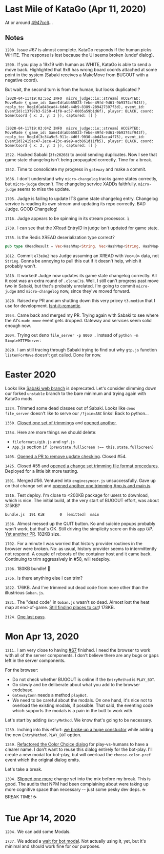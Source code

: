 # Last Mile of KataGo (Apr 11, 2020)

At or around [4947cc6](https://github.com/Terkwood/BUGOUT/commit/4947cc6dc910d88202dad45afc3be94b92f6bece)...

## Notes

`1200.` Issue #67 is almost complete.  KataGo responds if the human picks WHITE.  The response is lost because the UI seems broken (undef dialog).

`1500.` If you play a 19x19 with human as WHITE, KataGo is able to send a move back.  Highlighted that 9x9 has wrong board coords attached at some point in the system (Sabaki receives a MakeMove from BUGOUT with a negative coord).

But wait, the second turn is from the human, but looks duplicated ?

```text
[2020-04-11T19:02:56Z INFO  micro_judge::io::stream] ACCEPTED: MoveMade { game_id: GameId(abb65823-febe-49fd-9d61-9b9374cf943f), reply_to: ReqId(a848cad4-6d46-44b9-8389-289427307f3d), event_id: EventId(c13797b3-5250-41f8-ac57-0005a59b1d6f), player: BLACK, coord: Some(Coord { x: 2, y: 3 }), captured: [] }


[2020-04-11T19:03:04Z INFO  micro_judge::io::stream] ACCEPTED: MoveMade { game_id: GameId(abb65823-febe-49fd-9d61-9b9374cf943f), reply_to: ReqId(3c34a9e5-911c-4d6f-9030-abd43aca4f75), event_id: EventId(2415ac47-2ece-423c-a9e9-acb861d11fb5), player: BLACK, coord: Some(Coord { x: 2, y: 3 }), captured: [] }
```

`1522.` Hacked Sabaki (`3fc20268`) to avoid sending duplicates.  Now I see that game state changelog isn't being propagated correctly.  Time for a break.

`1542.` Time to consolidate my progress in `gateway` and make a commit.

`1636.` I don't understand why `micro-changelog` tracks game states correctly, but `micro-judge` doesn't.  The changelog service XADDs faithfully.  `micro-judge` seems to miss the update.

`1705.` Judge is failing to update ITS game state changelog entry.  Changelog service is reading its own stream and updating its repo correctly.  BAD Judge.  GOOD Changelog!

`1716.` Judge appears to be spinning in its stream processor. :\

`1738.` I can see that the XRead EntryID in judge isn't updated for game state.

`1755.` Is the Redis XREAD deserialization type correct? 

```rs
pub type XReadResult = Vec<HashMap<String, Vec<HashMap<String, HashMap<String, String>>>>>;
```

`1812.` Commit `e73e8e2` has Judge assuming an XREAD with `Vec<u8>` data, not `String`.  Gonna be annoying to pull this out if it doesn't help, which it probably won't.

`1818.`  It worked!  Judge now updates its game state changelog correctly.  All it cost was an extra round of `.clone()`s.  Well, I still can't progress past move two in Sabaki, but that's probably unrelated.  I'm going to commit `micro-judge` and `micro-changelog` now, since they've moved forward.

`1828.` Raised my PR and am shutting down this very pricey `t3.medium` that I use for development. [Isnt-it-romantic](https://github.com/Terkwood/BUGOUT/pull/216).

`1954.` Came back and merged my PR.  Trying again with Sabaki to see where the AI's `made move` event gets dropped.  Gateway and services seem solid enough now.

`2004.` Trying out deno `file_server -p 8000 .` instead of `python -m SimpleHTTPServer`:

`2020.` I am still tracing through Sabaki trying to find out why `gtp.js` function `listenForMove` doesn't get called.  Done for now.

# Easter 2020

Looks like [Sabaki web branch](https://github.com/SabakiHQ/Sabaki/commit/13e35b45aaee11fdf3c0ed400a645a50a9461657) is deprecated.  Let's consider slimming down our forked `unstable` branch to the bare minimum and trying again with KataGo mods.

`1324.` Trimmed some dead classes out of Sabaki.  Looks like `deno file_server` doesn't like to serve our `/?join=ABC` links!  Back to python...

`1350.` [Closed one set of trimmings](https://github.com/Terkwood/Sabaki/pull/53) and [opened another](https://github.com/Terkwood/Sabaki/pull/54).

`1354.` Here are more things we should delete:

- `fileformats/gib.js` and `ngf.js`
- `App.js` section `if (prevState.fullScreen !== this.state.fullScreen)`

`1405.` [Opened a PR to remove update checking](https://github.com/Terkwood/Sabaki/pull/55).  Closed #54.

`1425.` Closed #55 and [opened a change set trimming file format procedures](https://github.com/Terkwood/Sabaki/pull/56).  Deployed for a little bit more testing.

`1501.` Merged #56. Ventured into `enginesyncer.js` unsuccessfully.  Gave up on that change set and [opened another one trimming App.js and main.js](https://github.com/Terkwood/Sabaki/pull/57).

`1516.` Test deploy. I'm close to <200KB package for users to download, which is nice.  The initial build, at the very start of BUGOUT effort, was about 315KB?

```text
bundle.js  191 KiB       0  [emitted]  main
```

`1536.` Almost messed up the QUIT button.  Ko and suicide popups probably won't work, but that's OK.  Still driving the simplicity score on this app _UP_.  [Yet another PR](https://github.com/Terkwood/Sabaki/pull/58). 182KB size.

`1702.` For a minute I was worried that history provider routines in the browser were broken.  No: as usual, history provider seems to intermittently not respond.  A couple of reboots of the container host and it came back.  Continuing to trim aggressively in #58, will redeploy.

`1706.` 180KB bundle! 🌟

`1756.` Is there anything else I can trim?

`1822.` 176KB.  And I've trimmed out dead code from none other than the illustrious `Goban.js`.

`1831.` The "dead code" in `Goban.js` wasn't so dead. Almost lost the heat map at end-of-game.  [Still finding places to cut](https://github.com/Terkwood/Sabaki/pull/59)! 178KB.

`2124.` [One last pass](https://github.com/Terkwood/Sabaki/pull/60).

# Mon Apr 13, 2020

`1211.` I am very close to having [#67](https://github.com/Terkwood/BUGOUT/issues/67) finished.  I need the browser to work with all of the server components.  I don't believe there are any bugs or gaps left in the server components.

For the browser:

- Do not check whether BUGOUT is online if the `EntryMethod` is `PLAY_BOT`.
- Go slowly and be deliberate about what you add to the browser codebase.
- `GatewayConn` needs a method `playBot`.
- We need to be careful about the modals.  On one hand, it's nice not to overload the existing modals, if possible.  That said, the eventing code which supports the modals is a pain in the butt to work with.

Let's start by adding `EntryMethod`.  We know that's going to be necessary.

`1239.`  Inching into this effort: [we broke up a huge constuctor](https://github.com/Terkwood/Sabaki/pull/61/files) while adding the new `EntryMethod.PLAY_BOT` option.

`1249.` [Refactored the Color Choice dialog](https://github.com/Terkwood/Sabaki/pull/62) for play-vs-humans to have a clearer name.  I don't want to reuse this dialog entirely for the bot-play.  I'll create a new modal for bot-play, but will overload the `choose-color-pref` event which the original dialog emits.

Let's take a break.

`1304.` [Slipped one more](https://github.com/Terkwood/Sabaki/pull/63) change set into the mix before my break.  This is good.  The audits that NPM had been complaining about were taking up more cognitive space than necessary -- just some pesky dev deps. ☕ BREAK TIME! ☕

# Tue Apr 14, 2020

`1204.` We can add some Modals.

`1737.` We added a [wait for bot modal](https://github.com/Terkwood/Sabaki/pull/64).  Not actually using it, yet, but it's minimal and should work fine for our purposes.



